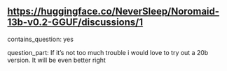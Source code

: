 ## https://huggingface.co/NeverSleep/Noromaid-13b-v0.2-GGUF/discussions/1

contains_question: yes

question_part: If it’s not too much trouble i would love to try out a 20b version. It will be even better right